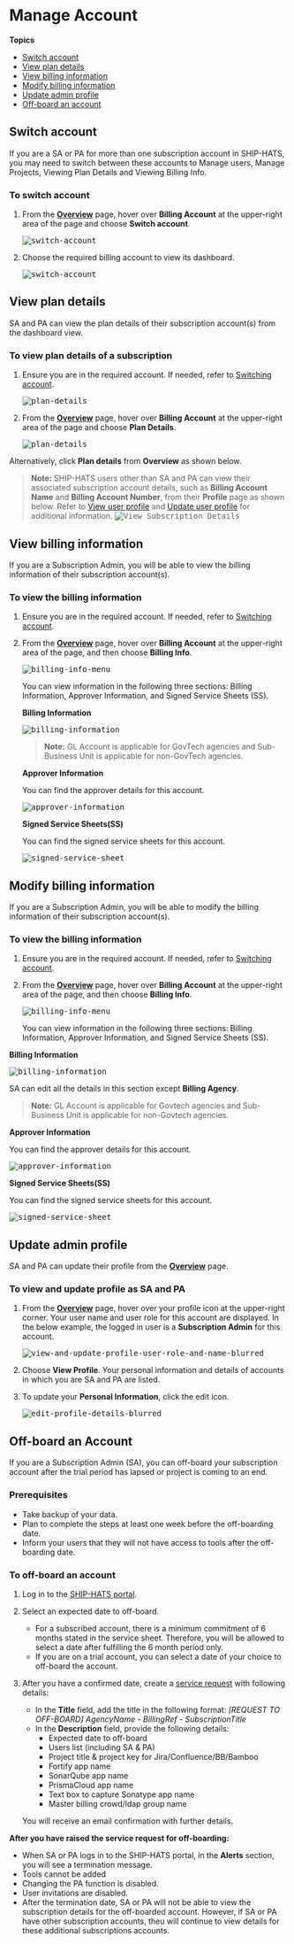 # Manage Account

**Topics**
- [Switch account](#switch-account)
- [View plan details](#view-plan-details)
- [View billing information](#view-billing-information)
- [Modify billing information](#modify-billing-information)
- [Update admin profile](#update-admin-profile)
- [Off-board an account](#off-board-an-account)

## Switch account
If you are a SA or PA for more than one subscription account in SHIP-HATS, you may need to switch between these accounts to Manage users, Manage Projects, Viewing Plan Details and Viewing Billing Info.

### To switch account

1. From the **[Overview](access-ship-hats-portal)** page, hover over **Billing Account** at the upper-right area of the page and choose **Switch account**.

    <kbd>![switch-account](switch-account.png ':size=100%')</kbd>

1. Choose the required billing account to view its dashboard.

    <kbd>![switch-account](switch-account-choose-account.png ':size=100%')</kbd>



## View plan details

SA and PA can view the plan details of their subscription account(s) from the dashboard view.

### To view plan details of a subscription

1. Ensure you are in the required account. If needed, refer to [Switching account](#switch-account).

    <kbd>![plan-details](plan-details.png ':size=100%')</kbd>

1. From the **[Overview](access-ship-hats-portal)** page, hover over **Billing Account** at the upper-right area of the page and choose **Plan Details**.

    <kbd>![plan-details](plan-details-1.png ':size=50%')</kbd>

Alternatively, click **Plan details** from **Overview** as shown below.

>**Note:** SHIP-HATS users other than SA and PA can view their associated subscription account details, such as **Billing Account Name** and **Billing Account Number**, from their **Profile** page as shown below. Refer to [View user profile](#view-user-profile) and [Update user profile](#update-user-profile) for additional information.
><kbd>![View Subscription Details](view-subscription-details-for-other-users.png ':size=75%')</kbd>

## View billing information

If you are a Subscription Admin, you will be able to view the billing information of their subscription account(s).

### To view the billing information

1. Ensure you are in the required account. If needed, refer to [Switching account](#switch-account).
2. From the **[Overview](access-ship-hats-portal)** page, hover over **Billing Account** at the upper-right area of the page, and then choose **Billing Info**.

    <kbd>![billing-info-menu](billing-info-menu.png ':size=75%')</kbd>

    You can view information in the following three sections: Billing Information, Approver Information, and Signed Service Sheets (SS).

    **Billing Information**

    <kbd>![billing-information](billing-information.png ':size=75%')</kbd>

    >**Note:** GL Account is applicable for GovTech agencies and Sub-Business Unit is applicable for non-GovTech agencies.

    **Approver Information**

    You can find the approver details for this account.

    <kbd>![approver-information](approver-information.png ':size=75%')</kbd>

    **Signed Service Sheets(SS)**

    You can find the signed service sheets for this account.

    <kbd>![signed-service-sheet](signed-ss.png ':size=75%')</kbd>

## Modify billing information
If you are a Subscription Admin, you will be able to modify the billing information of their subscription account(s).

### To view the billing information

1. Ensure you are in the required account. If needed, refer to [Switching account](#switch-account).
2. From the **[Overview](access-ship-hats-portal)** page, hover over **Billing Account** at the upper-right area of the page, and then choose **Billing Info**.

    <kbd>![billing-info-menu](billing-info-menu.png ':size=75%')</kbd>

    You can view information in the following three sections: Billing Information, Approver Information, and Signed Service Sheets (SS).

**Billing Information**

<kbd>![billing-information](billing-information.png ':size=75%')</kbd>

SA can edit all the details in this section except **Billing Agency**.

>**Note:** GL Account is applicable for Govtech agencies and Sub-Business Unit is applicable for non-Govtech agencies.

**Approver Information**

You can find the approver details for this account.

<kbd>![approver-information](approver-information.png ':size=75%')</kbd>

**Signed Service Sheets(SS)**

You can find the signed service sheets for this account.

<kbd>![signed-service-sheet](signed-ss.png ':size=75%')</kbd>

## Update admin profile
SA and PA can update their profile from the **[Overview](access-ship-hats-portal)** page.

### To view and update profile as SA and PA

1. From the **[Overview](access-ship-hats-portal)** page, hover over your profile icon at the upper-right corner. Your user name and user role for this account are displayed. In the below example, the logged in user is a **Subscription Admin** for this account.

    <kbd>![view-and-update-profile-user-role-and-name-blurred](view-and-update-profile-user-role-and-name-blurred.png ':size=75%')</kbd>

2. Choose **View Profile**. Your personal information and details of accounts in which you are SA and PA are listed.
3. To update your **Personal Information**, click the edit icon.

    <kbd>![edit-profile-details-blurred](edit-profile-details-blurred.png ':size=75%')</kbd>


## Off-board an Account

If you are a Subscription Admin (SA), you can off-board your subscription account after the trial period has lapsed or project is coming to an end. 

### Prerequisites
- Take backup of your data.
- Plan to complete the steps at least one week before the off-boarding date.
- Inform your users that they will not have access to tools after the off-boarding date.


### To off-board an account

1. Log in to the [SHIP-HATS portal](https://www.ship.gov.sg/). 
1. Select an expected date to off-board. 

    - For a subscribed account, there is a minimum commitment of 6 months stated in the service sheet. Therefore, you will be allowed to select a date after fulfilling the 6 month period only.
    - If you are on a trial account, you can select a date of your choice to off-board the account.
1. After you have a confirmed date, create a [service request](https://jira.ship.gov.sg/servicedesk/customer/portal/11) with following details:  

    - In the **Title** field, add the title in the following format: *[REQUEST TO OFF-BOARD] AgencyName - BillingRef - SubscriptionTitle*
    - In the **Description** field, provide the following details: 
        - Expected date to off-board
        - Users list (including SA & PA)
        - Project title & project key for Jira/Confluence/BB/Bamboo
        - Fortify app name
        - SonarQube app name
        - PrismaCloud app name
        - Text box to capture Sonatype app name
        - Master billing crowd/ldap group name  

    You will receive an email confirmation with further details. 

**After you have raised the service request for off-boarding:**
- When SA or PA logs in to the SHIP-HATS portal, in the **Alerts** section, you will see a termination message.
- Tools cannot be added
- Changing the PA function is disabled. 
- User invitations are disabled. 
- After the termination date, SA or PA will not be able to view the subscription details for the off-boarded account. However, if SA or PA have other subscription accounts, theu will continue to view details for these additional subscriptions accounts.
